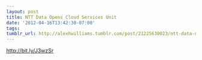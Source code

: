 ```yaml
---
layout: post
title: NTT Data Opens Cloud Services Unit
date: '2012-04-16T13:42:30-07:00'
tags: 
tumblr_url: http://alexhwilliams.tumblr.com/post/21225630023/ntt-data-opens-cloud-services-unit
---
```

<p><a href="http://bit.ly/J3wzSr">http://bit.ly/J3wzSr</a></p>
